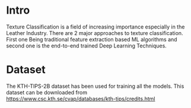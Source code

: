# Intro
Texture Classification is a field of increasing importance especially in the Leather Industry. There are 2 major approaches to texture classification. First one Being traditional feature extraction based ML algorithms and second one is the end-to-end trained Deep Learning Techniques. 

# Dataset
The KTH-TIPS-2B dataset has been used for training all the models. This dataset can be downloaded from https://www.csc.kth.se/cvap/databases/kth-tips/credits.html

